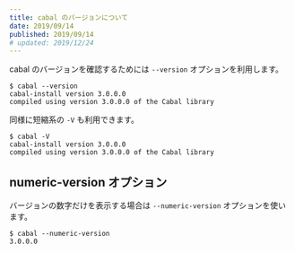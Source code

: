 ```yaml
---
title: cabal のバージョンについて
date: 2019/09/14
published: 2019/09/14
# updated: 2019/12/24
---
```


cabal のバージョンを確認するためには `--version` オプションを利用します。

```shell
$ cabal --version
cabal-install version 3.0.0.0
compiled using version 3.0.0.0 of the Cabal library
```

同様に短縮系の `-V` も利用できます。

```shell
$ cabal -V
cabal-install version 3.0.0.0
compiled using version 3.0.0.0 of the Cabal library
```

## numeric-version オプション

バージョンの数字だけを表示する場合は `--numeric-version` オプションを使います。

```shell
$ cabal --numeric-version
3.0.0.0
```